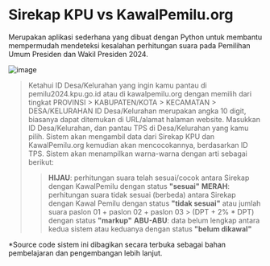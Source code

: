 # Sirekap KPU vs KawalPemilu.org
Merupakan aplikasi sederhana yang dibuat dengan Python untuk membantu mempermudah mendeteksi kesalahan perhitungan suara pada Pemilihan Umum Presiden dan Wakil Presiden 2024.

![image](https://github.com/rezkyyayang/kawalpemilu/assets/60925883/ced249ff-a867-4c47-8392-01c369fd9d1c)

> Ketahui ID Desa/Kelurahan yang ingin kamu pantau di pemilu2024.kpu.go.id atau di kawalpemilu.org dengan memilih dari tingkat PROVINSI > KABUPATEN/KOTA > KECAMATAN > DESA/KELURAHAN
> ID Desa/Kelurahan merupakan angka 10 digit, biasanya dapat ditemukan di URL/alamat halaman website.
> Masukkan ID Desa/Kelurahan, dan pantau TPS di Desa/Kelurahan yang kamu pilih.
> Sistem akan mengambil data dari Sirekap KPU dan KawalPemilu.org kemudian akan mencocokannya, berdasarkan ID TPS.
> Sistem akan menampilkan warna-warna dengan arti sebagai berikut:
> > **HIJAU**: perhitungan suara telah sesuai/cocok antara Sirekap dengan KawalPemilu dengan status **"sesuai"**
> > **MERAH**: perhitungan suara tidak sesuai (berbeda) antara Sirekap dengan Kawal Pemilu dengan status **"tidak sesuai"** atau jumlah suara paslon 01 + paslon 02 + paslon 03 > (DPT + 2% * DPT) dengan status **"markup"**
> > **ABU-ABU**: data belum lengkap antara kedua sistem atau keduanya dengan status **"belum dikawal"**

*Source code sistem ini dibagikan secara terbuka sebagai bahan pembelajaran dan pengembangan lebih lanjut.
